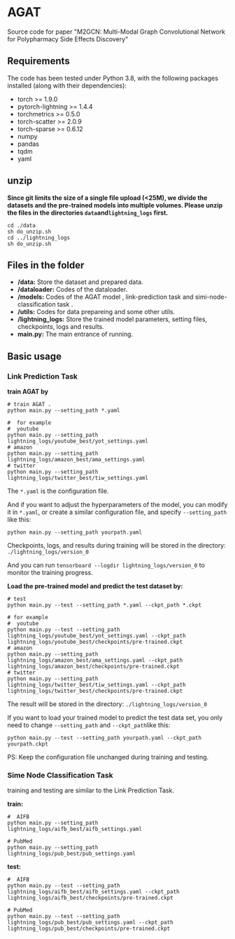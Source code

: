 # AGAT

Source code for paper "M2GCN: Multi-Modal Graph Convolutional Network for Polypharmacy Side Effects Discovery"

## Requirements

The code has been tested under Python 3.8, with the following packages installed (along with their dependencies):

- torch >= 1.9.0
- pytorch-lightning >= 1.4.4
- torchmetrics >= 0.5.0
- torch-scatter >= 2.0.9
- torch-sparse >= 0.6.12
- numpy
- pandas
- tqdm
- yaml

## unzip

**Since git limits the size of a single file upload (<25M), we divide the datasets and the pre-trained models into multiple volumes. Please unzip the files in the directories `data`and`lightning_logs` first.**

```
cd ./data
sh do_unzip.sh
cd ../lightning_logs
sh do_unzip.sh
```

## Files in the folder

- **/data:** Store the dataset and prepared data.
- **/dataloader:** Codes of the dataloader.
- **/models:** Codes of the AGAT model , link-prediction task and simi-node-classification task .
- **/utils:** Codes for data prepareing and some other utils.
- **/lightning_logs:** Store the trained model parameters, setting files, checkpoints, logs and results.
- **main.py:** The main entrance of running.

## Basic usage

### Link Prediction Task

**train AGAT by**

```
# train AGAT .
python main.py --setting_path *.yaml

#  for example
#  youtube
python main.py --setting_path lightning_logs/youtube_best/yot_settings.yaml
# amazon
python main.py --setting_path lightning_logs/amazon_best/ama_settings.yaml
# twitter
python main.py --setting_path lightning_logs/twitter_best/tiw_settings.yaml

```
The `*.yaml` is the  configuration file.

And if you want to adjust the hyperparameters of the model, you can modify it in `*.yaml`, or create a similar configuration file, and specify `--setting_path` like this:

```
python main.py --setting_path yourpath.yaml
```

Checkpoints, logs, and results during training will be stored in the directory: `./lightning_logs/version_0`

And you can run `tensorboard --logdir lightning_logs/version_0` to monitor the training progress.

**Load the pre-trained model and predict the test dataset by:**

```
# test 
python main.py --test --setting_path *.yaml --ckpt_path *.ckpt

# for example
#  youtube
python main.py --test --setting_path lightning_logs/youtube_best/yot_settings.yaml --ckpt_path lightning_logs/youtube_best/checkpoints/pre-trained.ckpt
# amazon
python main.py --setting_path lightning_logs/amazon_best/ama_settings.yaml --ckpt_path lightning_logs/amazon_best/checkpoints/pre-trained.ckpt
# twitter
python main.py --setting_path lightning_logs/twitter_best/tiw_settings.yaml --ckpt_path lightning_logs/twitter_best/checkpoints/pre-trained.ckpt
```
The result will be stored in the directory: `./lightning_logs/version_0`

If you want to load your trained model to predict the test data set, you only need to change `--setting_path` and `--ckpt_path`like this:

```
python main.py --test --setting_path yourpath.yaml --ckpt_path yourpath.ckpt
```

PS: Keep the configuration file unchanged during training and testing.

### Sime Node Classification Task

training and testing are similar to the Link Prediction Task.

**train:**

```
#  AIFB
python main.py --setting_path lightning_logs/aifb_best/aifb_settings.yaml

# PubMed
python main.py --setting_path lightning_logs/pub_best/pub_settings.yaml
```

**test:**
```
#  AIFB
python main.py --test --setting_path lightning_logs/aifb_best/aifb_settings.yaml --ckpt_path lightning_logs/aifb_best/checkpoints/pre-trained.ckpt

# PubMed
python main.py --test --setting_path lightning_logs/pub_best/pub_settings.yaml --ckpt_path lightning_logs/pub_best/checkpoints/pre-trained.ckpt
```
